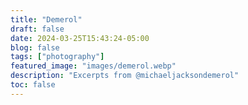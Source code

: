 ```yaml
---
title: "Demerol"
draft: false
date: 2024-03-25T15:43:24-05:00
blog: false
tags: ["photography"]
featured_image: "images/demerol.webp"
description: "Excerpts from @michaeljacksondemerol"
toc: false
---
```


